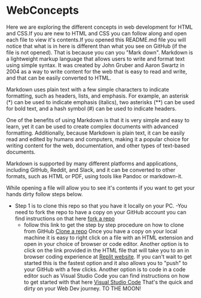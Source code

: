 # WebConcepts
Here we are exploring the different concepts in web development for HTML and CSS.If you are new to HTML and CSS you can follow along and open each file to view it's contents.If you opened this README.md file you will notice that what is in here is different than what you see on GitHub (if the file is not opened). That is because you can you "Mark down". Markdown is a lightweight markup language that allows users to write and format text using simple syntax. It was created by John Gruber and Aaron Swartz in 2004 as a way to write content for the web that is easy to read and write, and that can be easily converted to HTML.

Markdown uses plain text with a few simple characters to indicate formatting, such as headers, lists, and emphasis. For example, an asterisk (*) can be used to indicate emphasis (italics), two asterisks (**) can be used for bold text, and a hash symbol (#) can be used to indicate headers.

One of the benefits of using Markdown is that it is very simple and easy to learn, yet it can be used to create complex documents with advanced formatting. Additionally, because Markdown is plain text, it can be easily read and edited by humans and computers, making it a popular choice for writing content for the web, documentation, and other types of text-based documents.

Markdown is supported by many different platforms and applications, including GitHub, Reddit, and Slack, and it can be converted to other formats, such as HTML or PDF, using tools like Pandoc or markdown-it.

While opening a file  will allow you to see it's contents if you want to get your hands dirty follow steps below.
- Step 1 is to clone this repo so that you have it locally on your PC.
  -You need to fork the repo to have a copy on your GitHub account you can find instructions on that here [fork a repo](https://docs.github.com/en/get-started/quickstart/fork-a-repo) 
  - follow this link to get the step by step procedure on how to clone from GitHub [Clone a repo](https://docs.github.com/en/github/creating-cloning-and-archiving-repositories/cloning-a-repository)
Once you have a copy on your local machine it is easy to right click on a file with an HTML extension and open in your choice of browser or code editor.
Another option is to click on the link provided in the HTML file that will take you to an in browser coding experience at [Replit website](https://replit.com/). If you can't wait to get started this is the fastest option and it also allows you to "push" to your GitHub with a few clicks.
Another option is to code in a code editor such as Visual Studio Code you can find instructions on how to get started with that here [Visual Studio Code](https://code.visualstudio.com/)
That's the quick and dirty on your Web Dev journey. TO THE MOON!
